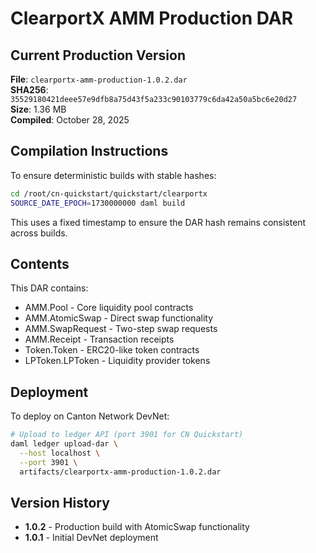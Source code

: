 # ClearportX AMM Production DAR

## Current Production Version

**File**: `clearportx-amm-production-1.0.2.dar`  
**SHA256**: `35529180421deee57e9dfb8a75d43f5a233c90103779c6da42a50a5bc6e20d27`  
**Size**: 1.36 MB  
**Compiled**: October 28, 2025  

## Compilation Instructions

To ensure deterministic builds with stable hashes:

```bash
cd /root/cn-quickstart/quickstart/clearportx
SOURCE_DATE_EPOCH=1730000000 daml build
```

This uses a fixed timestamp to ensure the DAR hash remains consistent across builds.

## Contents

This DAR contains:
- AMM.Pool - Core liquidity pool contracts
- AMM.AtomicSwap - Direct swap functionality  
- AMM.SwapRequest - Two-step swap requests
- AMM.Receipt - Transaction receipts
- Token.Token - ERC20-like token contracts
- LPToken.LPToken - Liquidity provider tokens

## Deployment

To deploy on Canton Network DevNet:

```bash
# Upload to ledger API (port 3901 for CN Quickstart)
daml ledger upload-dar \
  --host localhost \
  --port 3901 \
  artifacts/clearportx-amm-production-1.0.2.dar
```

## Version History

- **1.0.2** - Production build with AtomicSwap functionality
- **1.0.1** - Initial DevNet deployment
